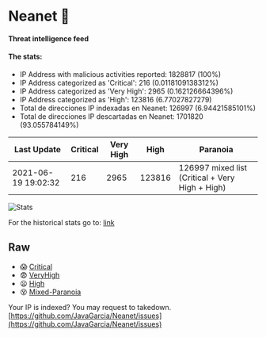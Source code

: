 # Neanet :hocho:
#### Threat intelligence feed
#### The stats:

- IP Address with malicious activities reported: 1828817 (100%)
- IP Address categorized as 'Critical':  216 (0.0118109138312%)
- IP Address categorized as 'Very High':  2965 (0.162126664396%)
- IP Address categorized as 'High':  123816 (6.77027827279)
- Total de direcciones IP indexadas en Neanet:  126997 (6.94421585101%)
- Total de direcciones IP descartadas en Neanet:  1701820 (93.055784149%)

| Last Update | Critical | Very High | High | Paranoia |
| --- | --- | --- | --- | --- |
| 2021-06-19 19:02:32 | 216 | 2965 | 123816 | 126997 mixed list (Critical + Very High + High)|

![Stats](https://docs.google.com/spreadsheets/d/e/2PACX-1vSnaNMIXVabIpDJjufMlzH7poXnshF3mgd8Is1g9ytUEzVsP5my4Trn8f-xkoLLQ38xpL3HtmUexLo6/pubchart?oid=501124687&format=image)

For the historical stats go to: [link](/stats.csv)
## Raw
- :scream: [Critical](https://raw.githubusercontent.com/JavaGarcia/Neanet/master/blacklists/neanet_critical.txt)
- :fearful: [VeryHigh](https://raw.githubusercontent.com/JavaGarcia/Neanet/master/blacklists/neanet_veryHigh.txtt)
- :frowning: [High](https://raw.githubusercontent.com/JavaGarcia/Neanet/master/blacklists/neanet_high.txt)
- :dizzy_face: [Mixed-Paranoia](https://raw.githubusercontent.com/JavaGarcia/Neanet/master/blacklists/neanet_all.txt)


Your IP is indexed? You may request to takedown. [https://github.com/JavaGarcia/Neanet/issues](https://github.com/JavaGarcia/Neanet/issues)


































































































































































































































































































































































































































































































































































































































































































































































































































































































































































































































































































































































































































































































































































































































































































































































































































































































































































































































































































































































































































































































































































































































































































































































































































































































































































































































































































































































































































































































































































































































































































































































































































































































































































































































































































































































































































































































































































































































































































































































































































































































































































































































































































































































































































































































































































































































































































































































































































































































































































































































































































































































































































































































































































































































































































































































































































































































































































































































































































































































































































































































































































































































































































































































































































































































































































































































































































































































































































































































































































































































































































































































































































































































